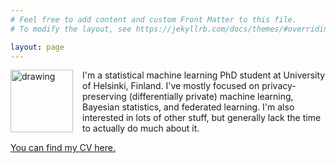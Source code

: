 ```yaml
---
# Feel free to add content and custom Front Matter to this file.
# To modify the layout, see https://jekyllrb.com/docs/themes/#overriding-theme-defaults

layout: page
---
```



<img style="float: left; padding-right: 15px" img src= "{{ site.url }}/assets/img/MH.jpg" alt="drawing" width="100"/>

I'm a statistical machine learning PhD student at University of Helsinki, Finland. I've mostly focused on privacy-preserving (differentially private) machine learning, Bayesian statistics, and federated learning. I'm also interested in lots of other stuff, but generally lack the time to actually do much about it.

 <a href="{{ site.url }}/filut/cv.pdf">You can find my CV here.</a> 

